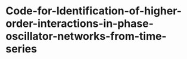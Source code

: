 # Code-for-Identification-of-higher-order-interactions-in-phase-oscillator-networks-from-time-series
